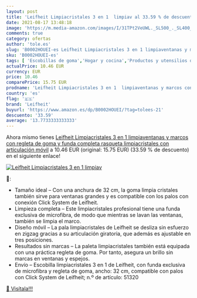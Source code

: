 ```yaml
---
layout: post
title: 'Leifheit Limpiacristales 3 en 1  limpiav al 33.59 % de descuento'
date: 2021-08-17 13:48:18
image: 'https://m.media-amazon.com/images/I/31TPt2VeUWL._SL500_._SL400_.jpg'
comments: true
category: ofertas
author: 'tole.es'
slug: 'B0002HOUEI-es Leifheit Limpiacristales 3 en 1 limpiaventanas y marcos...'
sku: 'B0002HOUEI-es'
tags: [ 'Escobillas de goma','Hogar y cocina','Productos y utensilios de limpieza','leifheit','móvil', ]
actualPrice: 10.46 EUR
currency: EUR
price: 10.46
comparePrice: 15.75 EUR
prodname: 'Leifheit Limpiacristales 3 en 1  limpiaventanas y marcos con regleta de goma y funda completa  rasqueta limpiacristales con articulación móvil'
country: 'es'
flag: '🇪🇸'
brand: 'Leifheit'
buyurl: 'https://www.amazon.es/dp/B0002HOUEI/?tag=tolees-21'
descuento: '33.59'
average: '13.7733333333333'
---
```


Ahora mismo tienes [Leifheit Limpiacristales 3 en 1  limpiaventanas y marcos con regleta de goma y funda completa  rasqueta limpiacristales con articulación móvil](https://www.amazon.es/dp/B0002HOUEI/?tag=tolees-21) a 10.46 EUR (original: 15.75 EUR) (33.59 %  de descuento) en el siguiente enlace!

[![Leifheit Limpiacristales 3 en 1  limpiav](https://m.media-amazon.com/images/I/31TPt2VeUWL._SL500_._SL400_.jpg)](https://www.amazon.es/dp/B0002HOUEI/?tag=tolees-21)

🔎:

- Tamaño ideal – Con una anchura de 32 cm, la goma limpia cristales también sirve para ventanas grandes y es compatible con los palos con conexión Click System de Leifheit.
- Limpieza completa – Este limpiacristales profesional tiene una funda exclusiva de microfibra, de modo que mientras se lavan las ventanas, también se limpia el marco.
- Diseño móvil – La pala limpiacristales de Leifheit se desliza sin esfuerzo en zigzag gracias a su articulación giratoria, que además es ajustable en tres posiciones.
- Resultados sin marcas – La paleta limpiacristales también está equipada con una práctica regleta de goma. Por tanto, asegura un brillo sin marcas en ventanas y espejos.
- Envío – Escobilla limpiacristales 3 en 1 de Leifheit, con funda exclusiva de microfibra y regleta de goma, ancho: 32 cm, compatible con palos con Click System de Leifheit; n.º de artículo: 51320

[🛒 Visítala!!!](https://www.amazon.es/dp/B0002HOUEI/?tag=tolees-21)
